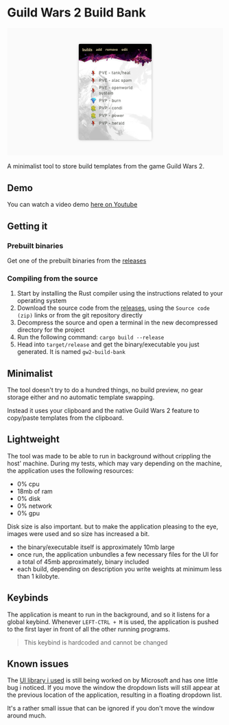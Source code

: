 # Guild Wars 2 Build Bank
![banner](/docs/banner.png)

A minimalist tool to store build templates from the game Guild Wars 2.

## Demo
You can watch a video demo [here on Youtube](https://www.youtube.com/watch?v=PRpPOlQEKt8)

## Getting it

### Prebuilt binaries
Get one of the prebuilt binaries from the [releases](https://github.com/Aelto/gw2-build-bank/releases)

### Compiling from the source
 1. Start by installing the Rust compiler using the instructions related to your operating system
 2. Download the source code from the [releases](https://github.com/Aelto/gw2-build-bank/releases), using the `Source code (zip)` links or from the git repository directly
 3. Decompress the source and open a terminal in the new decompressed directory for the project
 4. Run the following command: `cargo build --release`
 5. Head into `target/release` and get the binary/executable you just generated. It is named `gw2-build-bank`

## Minimalist
The tool doesn't try to do a hundred things, no build preview, no gear storage either and no automatic template swapping.

Instead it uses your clipboard and the native Guild Wars 2 feature to copy/paste templates from the clipboard.

## Lightweight
The tool was made to be able to run in background without crippling the host' machine. During my tests, which may vary depending on the machine, the application uses the following resources:
 - 0% cpu
 - 18mb of ram
 - 0% disk
 - 0% network
 - 0% gpu

Disk size is also important. but to make the application pleasing to the eye, images were used and so size has increased a bit.
 - the binary/executable itself is approximately 10mb large
 - once run, the application unbundles a few necessary files for the UI for a total of 45mb approximately, binary included
 - each build, depending on description you write weights at minimum less than 1 kilobyte.

## Keybinds
The application is meant to run in the background, and so it listens for a global keybind. Whenever `LEFT-CTRL + M` is used, the application is pushed to the first layer in front of all the other running programs.

> This keybind is hardcoded and cannot be changed

## Known issues
The [UI library i used](https://docs.microsoft.com/fr-fr/microsoft-edge/webview2/) is still being worked on by Microsoft and has one little bug i noticed. If you move the window the dropdown lists will still appear at the previous location of the application, resulting in a floating dropdown list.

It's a rather small issue that can be ignored if you don't move the window around much.
